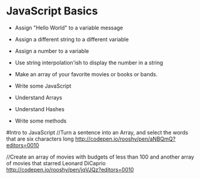 # JavaScript Basics

 * Assign "Hello World" to a variable message
 
 * Assign a different string to a different variable
 
 * Assign a number to a variable
 
 * Use string interpolation'ish to display the number in a string

 * Make an array of your favorite movies or books or bands.

 * Write some JavaScript
 
 * Understand Arrays
 
 * Understand Hashes
 
 * Write some methods

#Intro to JavaScript
//Turn a sentence into an Array, and select the words that are six characters long
http://codepen.io/rooshy/pen/aNBQmQ?editors=0010

//Create an array of movies with budgets of less than 100 and another array of movies that starred Leonard DiCaprio
http://codepen.io/rooshy/pen/jqVJQz?editors=0010
